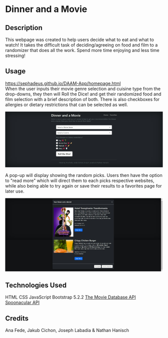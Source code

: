 # Dinner and a Movie

## Description
This webpage was created to help users decide what to eat and what to watch! It takes the difficult task of deciding/agreeing on food and film to a randomizer that does all the work. Spend more time enjoying and less time stressing!

## Usage
https://sephadeus.github.io/DAAM-App/homepage.html  
When the user inputs their movie genre selection and cuisine type from the drop-downs, they then will Roll the Dice! and get their randomized food and film selection with a brief description of both. There is also checkboxes for allergies or dietary restrictions that can be selected as well.

![homepage](./assets/images/DAAM%20Web%20Capture.jpeg)

A pop-up will display showing the random picks. Users then have the option to "read more" which will direct them to each picks respective websites, while also being able to try again or save their results to a favorites page for later use.

![favorites page](./assets/images/DAAM%20Results%20Capture.jpeg)

## Technologies Used
HTML
CSS
JavaScript
Bootstrap 5.2.2
[The Movie Database API](https://developers.themoviedb.org/3/getting-started)
[Spoonacular API](https://developers.themoviedb.org/3/getting-started)

## Credits
Ana Fede, Jakub Cichon, Joseph Labadia & Nathan Hanisch

